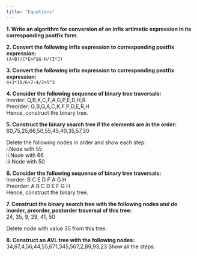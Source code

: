 ```yaml
---
title: "Equations"
---
```


**1. Write an algorithm for conversion of an infix artimetic expression in its corresponding postfix form.**

**2. Convert the following infix expression to corresponding postfix expression:**<br>
`(A+B)/C*E+F$G-H/(I*J)`

**3. Convert the following infix expression to corresponding postfix expression:**<br>
`4+3*10/6+7-4/2+5^3`

**4. Consider the following sequence of binary tree traversals:**<br>
Inorder: Q,B,K,C,F,A,G,P,E,D,H,R<br>
Preorder: G,B,Q,A,C,K,F,P,D,E,R,H<br>
Hence, construct the binary tree.


**5. Construct the binary search tree if the elements are in the order:**<br>
60,75,25,66,50,55,45,40,35,57,30

Delete the following nodes in order and show each step:<br>
i.Node with 55<br>
ii.Node with 66<br>
iii.Node with 50<br>

**6. Consider the following sequence of binary tree traversals:**<br>
Inorder: B C E D F A G H<br>
Preorder: A B C D E F G H<br>
Hence, construct the binary tree.

**7. Construct the binary search tree with the following nodes and do inorder, preorder, postorder traversal of this tree:**<br>
24, 35, 9, 29, 41, 50

Delete node with value 35 from this tree.

**8. Construct an AVL tree with the following nodes:**<br>
34,67,4,56,44,55,671,345,567,2,89,93,23
Show all the steps.